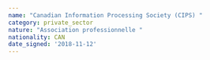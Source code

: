 ```yaml
---
name: "Canadian Information Processing Society (CIPS) "
category: private_sector
nature: "Association professionnelle "
nationality: CAN
date_signed: '2018-11-12'
---
```

    